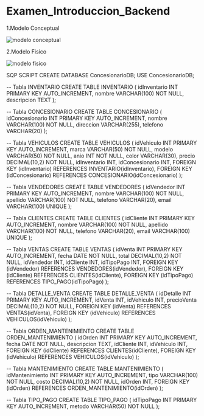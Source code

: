 # Examen_Introduccion_Backend

1.Modelo Conceptual

![modelo conceptual](https://github.com/user-attachments/assets/32a86641-b4db-48bf-9d53-fbcb25186f95)

2.Modelo Fisico

![modelo fisico](https://github.com/user-attachments/assets/7870ba7e-aa88-48a4-a6d0-18df89c3e1fe)

SQP SCRIPT 
CREATE DATABASE ConcesionarioDB;
USE ConcesionarioDB;

-- Tabla INVENTARIO
CREATE TABLE INVENTARIO (
    idInventario INT PRIMARY KEY AUTO_INCREMENT,
    nombre VARCHAR(100) NOT NULL,
    descripcion TEXT
);

-- Tabla CONCESIONARIO
CREATE TABLE CONCESIONARIO (
    idConcesionario INT PRIMARY KEY AUTO_INCREMENT,
    nombre VARCHAR(100) NOT NULL,
    direccion VARCHAR(255),
    telefono VARCHAR(20)
);

-- Tabla VEHICULOS
CREATE TABLE VEHICULOS (
    idVehiculo INT PRIMARY KEY AUTO_INCREMENT,
    marca VARCHAR(50) NOT NULL,
    modelo VARCHAR(50) NOT NULL,
    anio INT NOT NULL,
    color VARCHAR(30),
    precio DECIMAL(10,2) NOT NULL,
    idInventario INT,
    idConcesionario INT,
    FOREIGN KEY (idInventario) REFERENCES INVENTARIO(idInventario),
    FOREIGN KEY (idConcesionario) REFERENCES CONCESIONARIO(idConcesionario)
);

-- Tabla VENDEDORES
CREATE TABLE VENDEDORES (
    idVendedor INT PRIMARY KEY AUTO_INCREMENT,
    nombre VARCHAR(100) NOT NULL,
    apellido VARCHAR(100) NOT NULL,
    telefono VARCHAR(20),
    email VARCHAR(100) UNIQUE
);

-- Tabla CLIENTES
CREATE TABLE CLIENTES (
    idCliente INT PRIMARY KEY AUTO_INCREMENT,
    nombre VARCHAR(100) NOT NULL,
    apellido VARCHAR(100) NOT NULL,
    telefono VARCHAR(20),
    email VARCHAR(100) UNIQUE
);

-- Tabla VENTAS
CREATE TABLE VENTAS (
    idVenta INT PRIMARY KEY AUTO_INCREMENT,
    fecha DATE NOT NULL,
    total DECIMAL(10,2) NOT NULL,
    idVendedor INT,
    idCliente INT,
    idTipoPago INT,
    FOREIGN KEY (idVendedor) REFERENCES VENDEDORES(idVendedor),
    FOREIGN KEY (idCliente) REFERENCES CLIENTES(idCliente),
    FOREIGN KEY (idTipoPago) REFERENCES TIPO_PAGO(idTipoPago)
);

-- Tabla DETALLE_VENTA
CREATE TABLE DETALLE_VENTA (
    idDetalle INT PRIMARY KEY AUTO_INCREMENT,
    idVenta INT,
    idVehiculo INT,
    precioVenta DECIMAL(10,2) NOT NULL,
    FOREIGN KEY (idVenta) REFERENCES VENTAS(idVenta),
    FOREIGN KEY (idVehiculo) REFERENCES VEHICULOS(idVehiculo)
);

-- Tabla ORDEN_MANTENIMIENTO
CREATE TABLE ORDEN_MANTENIMIENTO (
    idOrden INT PRIMARY KEY AUTO_INCREMENT,
    fecha DATE NOT NULL,
    descripcion TEXT,
    idCliente INT,
    idVehiculo INT,
    FOREIGN KEY (idCliente) REFERENCES CLIENTES(idCliente),
    FOREIGN KEY (idVehiculo) REFERENCES VEHICULOS(idVehiculo)
);

-- Tabla MANTENIMIENTO
CREATE TABLE MANTENIMIENTO (
    idMantenimiento INT PRIMARY KEY AUTO_INCREMENT,
    tipo VARCHAR(100) NOT NULL,
    costo DECIMAL(10,2) NOT NULL,
    idOrden INT,
    FOREIGN KEY (idOrden) REFERENCES ORDEN_MANTENIMIENTO(idOrden)
);

-- Tabla TIPO_PAGO
CREATE TABLE TIPO_PAGO (
    idTipoPago INT PRIMARY KEY AUTO_INCREMENT,
    metodo VARCHAR(50) NOT NULL
);

